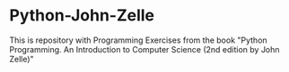 # Python-John-Zelle
This is repository with Programming Exercises from the book "Python Programming. An Introduction to Computer Science (2nd edition by John Zelle)"
